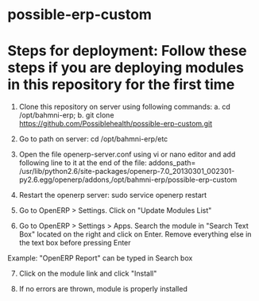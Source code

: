 # possible-erp-custom

# Steps for deployment: Follow these steps if you are deploying modules in this repository for the first time
1. Clone this repository on server using following commands:
	a. cd /opt/bahmni-erp;
	b. git clone https://github.com/Possiblehealth/possible-erp-custom.git

2. Go to path on server: cd /opt/bahmni-erp/etc

3. Open the file openerp-server.conf using vi or nano editor and add following line to it at the end of the file:
addons_path= /usr/lib/python2.6/site-packages/openerp-7.0_20130301_002301-py2.6.egg/openerp/addons,/opt/bahmni-erp/possible-erp-custom

4. Restart the openerp server: sudo service openerp restart

5. Go to OpenERP > Settings. Click on "Update Modules List"

6. Go to OpenERP > Settings > Apps. Search the module in "Search Text Box" located on the right and click on Enter. Remove everything else in the text box before pressing Enter

Example: "OpenERP Report" can be typed in Search box

7. Click on the module link and click "Install"

8. If no errors are thrown, module is properly installed
